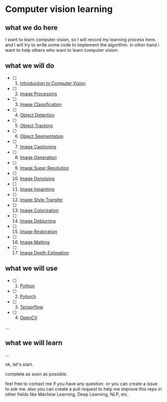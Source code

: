 # Computer vision learning

## what we do here

I want to learn computer vision, so I will record my learning process here.
and I will try to write some code to implement the algorithm.
in other hand i want to help others who want to learn computer vision.

## what we will do

- [ ] 1. [Introduction to Computer Vision]()
- [ ] 2. [Image Processing]()
- [ ] 3. [Image Classification]()
- [ ] 4. [Object Detection]()
- [ ] 5. [Object Tracking]()
- [ ] 6. [Object Segmentation]()
- [ ] 7. [Image Captioning]()
- [ ] 8. [Image Generation]()
- [ ] 9. [Image Super Resolution]()
- [ ] 10. [Image Denoising]()
- [ ] 11. [Image Inpainting]()
- [ ] 12. [Image Style Transfer]()
- [ ] 13. [Image Colorization]()
- [ ] 14. [Image Deblurring]()
- [ ] 15. [Image Restoration]()
- [ ] 16. [Image Matting]()
- [ ] 17. [Image Depth Estimation]()

## what we will use

- [ ] 1. [Python]()
- [ ] 2. [Pytorch]()
- [ ] 3. [Tensorflow]()
- [ ] 4. [OpenCV]()

...

## what we will learn

...

ok, let's start.

complete as soon as possible.

feel free to contact me if you have any question.
or you can create a issue to ask me.
also you can create a pull request to help me improve this repo in other fields like Machine Learning, Deep Learning, NLP, etc.